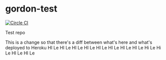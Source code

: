 gordon-test
===========

[![Circle CI](https://circleci.com/gh/gordonsyme/gordon-test/tree/master.svg?style=shield&circle-token=6f23ecd41155855a3a1b8fc1c4eeabe9f7d6e42a)](https://circleci.com/gh/gordonsyme/gordon-test/tree/master)

Test repo

This is a change so that there's a diff between what's here and what's deployed to Heroku
HI Le
HI Le
HI Le
HI Le
HI Le
HI Le
HI Le
HI Le
Hi Le
Hi Le
HI Le
HI Le
